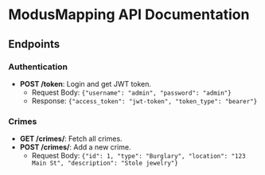 # ModusMapping API Documentation

## Endpoints

### Authentication
- **POST /token**: Login and get JWT token.
  - Request Body: `{"username": "admin", "password": "admin"}`
  - Response: `{"access_token": "jwt-token", "token_type": "bearer"}`

### Crimes
- **GET /crimes/**: Fetch all crimes.
- **POST /crimes/**: Add a new crime.
  - Request Body: `{"id": 1, "type": "Burglary", "location": "123 Main St", "description": "Stole jewelry"}`
